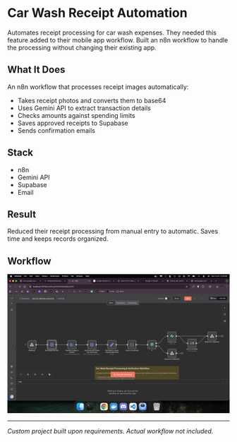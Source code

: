 # Car Wash Receipt Automation

Automates receipt processing for car wash expenses. They needed this feature added to their mobile app workflow. Built an n8n workflow to handle the processing without changing their existing app.

## What It Does

An n8n workflow that processes receipt images automatically:

- Takes receipt photos and converts them to base64
- Uses Gemini API to extract transaction details
- Checks amounts against spending limits
- Saves approved receipts to Supabase
- Sends confirmation emails

## Stack

- n8n
- Gemini API
- Supabase
- Email

## Result

Reduced their receipt processing from manual entry to automatic. Saves time and keeps records organized.

## Workflow

![Workflow Screenshot](ss.png)

---

*Custom project built upon requirements. Actual workflow not included.*
